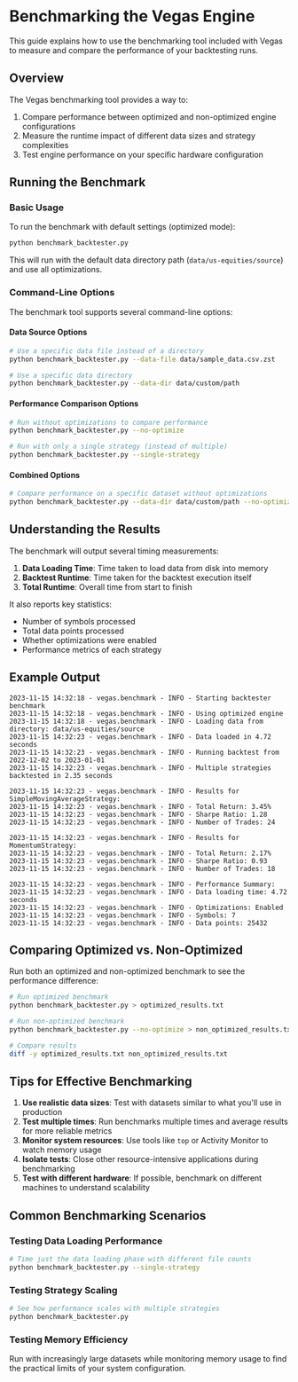 # Benchmarking the Vegas Engine

This guide explains how to use the benchmarking tool included with Vegas to measure and compare the performance of your backtesting runs.

## Overview

The Vegas benchmarking tool provides a way to:

1. Compare performance between optimized and non-optimized engine configurations
2. Measure the runtime impact of different data sizes and strategy complexities
3. Test engine performance on your specific hardware configuration

## Running the Benchmark

### Basic Usage

To run the benchmark with default settings (optimized mode):

```bash
python benchmark_backtester.py
```

This will run with the default data directory path (`data/us-equities/source`) and use all optimizations.

### Command-Line Options

The benchmark tool supports several command-line options:

#### Data Source Options

```bash
# Use a specific data file instead of a directory
python benchmark_backtester.py --data-file data/sample_data.csv.zst

# Use a specific data directory
python benchmark_backtester.py --data-dir data/custom/path
```

#### Performance Comparison Options

```bash
# Run without optimizations to compare performance
python benchmark_backtester.py --no-optimize

# Run with only a single strategy (instead of multiple)
python benchmark_backtester.py --single-strategy
```

#### Combined Options

```bash
# Compare performance on a specific dataset without optimizations
python benchmark_backtester.py --data-dir data/custom/path --no-optimize
```

## Understanding the Results

The benchmark will output several timing measurements:

1. **Data Loading Time**: Time taken to load data from disk into memory
2. **Backtest Runtime**: Time taken for the backtest execution itself
3. **Total Runtime**: Overall time from start to finish

It also reports key statistics:

- Number of symbols processed
- Total data points processed
- Whether optimizations were enabled
- Performance metrics of each strategy

## Example Output

```
2023-11-15 14:32:18 - vegas.benchmark - INFO - Starting backtester benchmark
2023-11-15 14:32:18 - vegas.benchmark - INFO - Using optimized engine
2023-11-15 14:32:18 - vegas.benchmark - INFO - Loading data from directory: data/us-equities/source
2023-11-15 14:32:23 - vegas.benchmark - INFO - Data loaded in 4.72 seconds
2023-11-15 14:32:23 - vegas.benchmark - INFO - Running backtest from 2022-12-02 to 2023-01-01
2023-11-15 14:32:23 - vegas.benchmark - INFO - Multiple strategies backtested in 2.35 seconds

2023-11-15 14:32:23 - vegas.benchmark - INFO - Results for SimpleMovingAverageStrategy:
2023-11-15 14:32:23 - vegas.benchmark - INFO - Total Return: 3.45%
2023-11-15 14:32:23 - vegas.benchmark - INFO - Sharpe Ratio: 1.28
2023-11-15 14:32:23 - vegas.benchmark - INFO - Number of Trades: 24

2023-11-15 14:32:23 - vegas.benchmark - INFO - Results for MomentumStrategy:
2023-11-15 14:32:23 - vegas.benchmark - INFO - Total Return: 2.17%
2023-11-15 14:32:23 - vegas.benchmark - INFO - Sharpe Ratio: 0.93
2023-11-15 14:32:23 - vegas.benchmark - INFO - Number of Trades: 18

2023-11-15 14:32:23 - vegas.benchmark - INFO - Performance Summary:
2023-11-15 14:32:23 - vegas.benchmark - INFO - Data loading time: 4.72 seconds
2023-11-15 14:32:23 - vegas.benchmark - INFO - Optimizations: Enabled
2023-11-15 14:32:23 - vegas.benchmark - INFO - Symbols: 7
2023-11-15 14:32:23 - vegas.benchmark - INFO - Data points: 25432
```

## Comparing Optimized vs. Non-Optimized

Run both an optimized and non-optimized benchmark to see the performance difference:

```bash
# Run optimized benchmark
python benchmark_backtester.py > optimized_results.txt

# Run non-optimized benchmark
python benchmark_backtester.py --no-optimize > non_optimized_results.txt

# Compare results
diff -y optimized_results.txt non_optimized_results.txt
```

## Tips for Effective Benchmarking

1. **Use realistic data sizes**: Test with datasets similar to what you'll use in production
2. **Test multiple times**: Run benchmarks multiple times and average results for more reliable metrics
3. **Monitor system resources**: Use tools like `top` or Activity Monitor to watch memory usage
4. **Isolate tests**: Close other resource-intensive applications during benchmarking
5. **Test with different hardware**: If possible, benchmark on different machines to understand scalability

## Common Benchmarking Scenarios

### Testing Data Loading Performance

```bash
# Time just the data loading phase with different file counts
python benchmark_backtester.py --single-strategy
```

### Testing Strategy Scaling

```bash
# See how performance scales with multiple strategies
python benchmark_backtester.py
```

### Testing Memory Efficiency

Run with increasingly large datasets while monitoring memory usage to find the practical limits of your system configuration.
